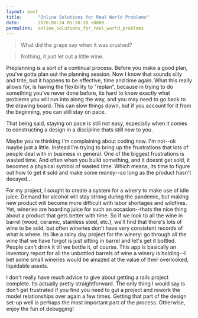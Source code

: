 ```yaml
---
layout: post
title:      "Online Solutions for Real World Problems"
date:       2020-08-24 05:50:38 +0000
permalink:  online_solutions_for_real_world_problems
---
```



> What did the grape say when it was crushed?

> Nothing, it just let out a little wine.
> 
 
Preplanning is a sort of a continual process. Before you make a good plan, you've gotta plan out the planning session. Now I know that sounds silly and trite, but it happens to be effective, time and time again. What this really allows for, is having the flexibility to "replan", because in trying to do something you've never done before, its hard to know exactly what problems you will run into along the way, and you may need to go back to the drawing board. This can slow things down, but if you account for it from the beginning, you can still stay on pace.

That being said, staying on pace is still not easy, especially when it comes to constructing a design in a discipline thats still new to you. 

Maybe you're thinking I'm complaining about coding now. I'm not--ok maybe just a little. Instead I'm trying to bring up the frustrations that lots of people deal with in business in general.  One of the biggest frustrations is wasted time. And often when you build something, and it doesnt get sold, it becomes a physical symbol of wasted time. Which means, its time to figure out how to get it sold and make some money--so long as the product hasn't decayed...

For my project, I sought to create a system for a winery to make use of idle juice. Demand for alcohol will stay strong during the pandemic, but making new product will become more difficult with labor shortages and wildfires. Yet, wineries are hoarding juice for such an occasion--thats the nice thing about a product that gets better with time. So if we look to all the wine in barrel (wood, ceramic, stainless steel, etc.), we'll find that there's lots of wine to be sold, but often wineries don't have very consistent records of what is where. Its like a rainy day project for the winery: go through all the wine that we have forgot is just sitting in barrel and let's get it bottled. People can't drink it till we bottle it, of course. This app is basically an inventory report for all the unbottled barrels of wine a winery is holding--I bet some small wineries would be amazed at the value of their overlooked, liquidable assets. 

I don't really have much advice to give about getting a rails project complete. Its actually pretty straightforward. The only thing I would say is don't get frustrated if you find you need to gut a project and rework the model relationships over again a few times. Getting that part of the design set-up well is perhaps the most important part of the process. Otherwise, enjoy the fun of debugging!
